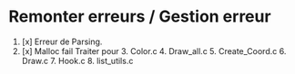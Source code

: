 # Remonter erreurs / Gestion erreur

1. [x] Erreur de Parsing.
2. [x] Malloc fail
    Traiter pour
   3. Color.c
   4. Draw_all.c
   5. Create_Coord.c
   6. Draw.c
   7. Hook.c
   8. list_utils.c
